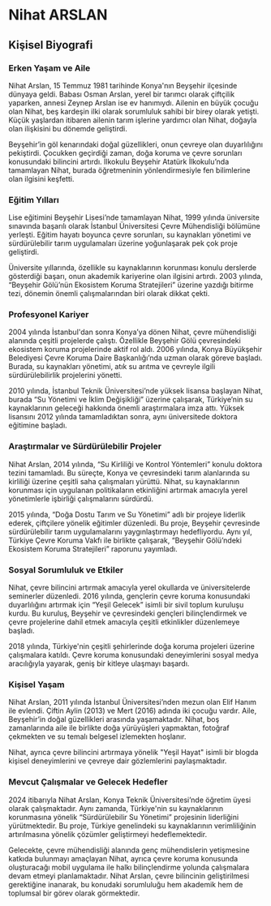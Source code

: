 # Nihat ARSLAN

## Kişisel Biyografi

### Erken Yaşam ve Aile

Nihat Arslan, 15 Temmuz 1981 tarihinde Konya'nın Beyşehir ilçesinde dünyaya geldi. Babası Osman Arslan, yerel bir tarımcı olarak çiftçilik yaparken, annesi Zeynep Arslan ise ev hanımıydı. Ailenin en büyük çocuğu olan Nihat, beş kardeşin ilki olarak sorumluluk sahibi bir birey olarak yetişti. Küçük yaşlardan itibaren ailenin tarım işlerine yardımcı olan Nihat, doğayla olan ilişkisini bu dönemde geliştirdi.

Beyşehir’in göl kenarındaki doğal güzellikleri, onun çevreye olan duyarlılığını pekiştirdi. Çocukken geçirdiği zaman, doğa koruma ve çevre sorunları konusundaki bilincini artırdı. İlkokulu Beyşehir Atatürk İlkokulu’nda tamamlayan Nihat, burada öğretmeninin yönlendirmesiyle fen bilimlerine olan ilgisini keşfetti.

### Eğitim Yılları

Lise eğitimini Beyşehir Lisesi’nde tamamlayan Nihat, 1999 yılında üniversite sınavında başarılı olarak İstanbul Üniversitesi Çevre Mühendisliği bölümüne yerleşti. Eğitim hayatı boyunca çevre sorunları, su kaynakları yönetimi ve sürdürülebilir tarım uygulamaları üzerine yoğunlaşarak pek çok proje geliştirdi.

Üniversite yıllarında, özellikle su kaynaklarının korunması konulu derslerde gösterdiği başarı, onun akademik kariyerine olan ilgisini artırdı. 2003 yılında, “Beyşehir Gölü’nün Ekosistem Koruma Stratejileri” üzerine yazdığı bitirme tezi, dönemin önemli çalışmalarından biri olarak dikkat çekti.

### Profesyonel Kariyer

2004 yılında İstanbul'dan sonra Konya’ya dönen Nihat, çevre mühendisliği alanında çeşitli projelerde çalıştı. Özellikle Beyşehir Gölü çevresindeki ekosistem koruma projelerinde aktif rol aldı. 2006 yılında, Konya Büyükşehir Belediyesi Çevre Koruma Daire Başkanlığı’nda uzman olarak göreve başladı. Burada, su kaynakları yönetimi, atık su arıtma ve çevreyle ilgili sürdürülebilirlik projelerini yönetti.

2010 yılında, İstanbul Teknik Üniversitesi’nde yüksek lisansa başlayan Nihat, burada “Su Yönetimi ve İklim Değişikliği” üzerine çalışarak, Türkiye’nin su kaynaklarının geleceği hakkında önemli araştırmalara imza attı. Yüksek lisansını 2012 yılında tamamladıktan sonra, aynı üniversitede doktora eğitimine başladı.

### Araştırmalar ve Sürdürülebilir Projeler

Nihat Arslan, 2014 yılında, “Su Kirliliği ve Kontrol Yöntemleri” konulu doktora tezini tamamladı. Bu süreçte, Konya ve çevresindeki tarım alanlarında su kirliliği üzerine çeşitli saha çalışmaları yürüttü. Nihat, su kaynaklarının korunması için uygulanan politikaların etkinliğini artırmak amacıyla yerel yönetimlerle işbirliği çalışmalarını sürdürdü.

2015 yılında, “Doğa Dostu Tarım ve Su Yönetimi” adlı bir projeye liderlik ederek, çiftçilere yönelik eğitimler düzenledi. Bu proje, Beyşehir çevresinde sürdürülebilir tarım uygulamalarını yaygınlaştırmayı hedefliyordu. Aynı yıl, Türkiye Çevre Koruma Vakfı ile birlikte çalışarak, “Beyşehir Gölü’ndeki Ekosistem Koruma Stratejileri” raporunu yayımladı.

### Sosyal Sorumluluk ve Etkiler

Nihat, çevre bilincini artırmak amacıyla yerel okullarda ve üniversitelerde seminerler düzenledi. 2016 yılında, gençlerin çevre koruma konusundaki duyarlılığını artırmak için “Yeşil Gelecek” isimli bir sivil toplum kuruluşu kurdu. Bu kuruluş, Beyşehir ve çevresindeki gençleri bilinçlendirmek ve çevre projelerine dahil etmek amacıyla çeşitli etkinlikler düzenlemeye başladı.

2018 yılında, Türkiye'nin çeşitli şehirlerinde doğa koruma projeleri üzerine çalışmalara katıldı. Çevre koruma konusundaki deneyimlerini sosyal medya aracılığıyla yayarak, geniş bir kitleye ulaşmayı başardı.

### Kişisel Yaşam

Nihat Arslan, 2011 yılında İstanbul Üniversitesi’nden mezun olan Elif Hanım ile evlendi. Çiftin Aylin (2013) ve Mert (2016) adında iki çocuğu vardır. Aile, Beyşehir’in doğal güzellikleri arasında yaşamaktadır. Nihat, boş zamanlarında aile ile birlikte doğa yürüyüşleri yapmaktan, fotoğraf çekmekten ve su temalı belgesel izlemekten hoşlanır.

Nihat, ayrıca çevre bilincini artırmaya yönelik "Yeşil Hayat" isimli bir blogda kişisel deneyimlerini ve çevreye dair gözlemlerini paylaşmaktadır.

### Mevcut Çalışmalar ve Gelecek Hedefler

2024 itibarıyla Nihat Arslan, Konya Teknik Üniversitesi’nde öğretim üyesi olarak çalışmaktadır. Aynı zamanda, Türkiye'nin su kaynaklarının korunmasına yönelik “Sürdürülebilir Su Yönetimi” projesinin liderliğini yürütmektedir. Bu proje, Türkiye genelindeki su kaynaklarının verimliliğinin artırılmasına yönelik çözümler geliştirmeyi hedeflemektedir.

Gelecekte, çevre mühendisliği alanında genç mühendislerin yetişmesine katkıda bulunmayı amaçlayan Nihat, ayrıca çevre koruma konusunda oluşturacağı mobil uygulama ile halkı bilinçlendirme yolunda çalışmalara devam etmeyi planlamaktadır. Nihat Arslan, çevre bilincinin geliştirilmesi gerektiğine inanarak, bu konudaki sorumluluğu hem akademik hem de toplumsal bir görev olarak görmektedir.